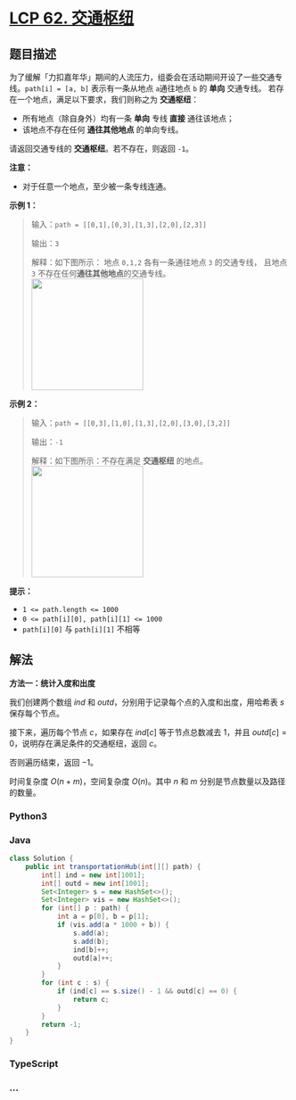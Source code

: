 # [LCP 62. 交通枢纽](https://leetcode.cn/problems/D9PW8w)

## 题目描述

<!-- 这里写题目描述 -->

为了缓解「力扣嘉年华」期间的人流压力，组委会在活动期间开设了一些交通专线。`path[i] = [a, b]` 表示有一条从地点 `a`通往地点 `b` 的 **单向** 交通专线。
若存在一个地点，满足以下要求，我们则称之为 **交通枢纽**：

-   所有地点（除自身外）均有一条 **单向** 专线 **直接** 通往该地点；
-   该地点不存在任何 **通往其他地点** 的单向专线。

请返回交通专线的 **交通枢纽**。若不存在，则返回 `-1`。

**注意：**

-   对于任意一个地点，至少被一条专线连通。

**示例 1：**

> 输入：`path = [[0,1],[0,3],[1,3],[2,0],[2,3]]`
>
> 输出：`3`
>
> 解释：如下图所示：
> 地点 `0,1,2` 各有一条通往地点 `3` 的交通专线，
> 且地点 `3` 不存在任何**通往其他地点**的交通专线。
> <br><img alt="" src="https://fastly.jsdelivr.net/gh/doocs/leetcode@main/lcp/LCP%2062.%20%E4%BA%A4%E9%80%9A%E6%9E%A2%E7%BA%BD/images/1663902572-yOlUCr-image.png" style="width: 200px;" />

**示例 2：**

> 输入：`path = [[0,3],[1,0],[1,3],[2,0],[3,0],[3,2]]`
>
> 输出：`-1`
>
> 解释：如下图所示：不存在满足 **交通枢纽** 的地点。
> <br><img alt="" src="https://fastly.jsdelivr.net/gh/doocs/leetcode@main/lcp/LCP%2062.%20%E4%BA%A4%E9%80%9A%E6%9E%A2%E7%BA%BD/images/1663902595-McsEkY-image.png" style="width: 200px;" />

**提示：**

-   `1 <= path.length <= 1000`
-   `0 <= path[i][0], path[i][1] <= 1000`
-   `path[i][0]` 与 `path[i][1]` 不相等

## 解法

<!-- 这里可写通用的实现逻辑 -->

**方法一：统计入度和出度**

我们创建两个数组 $ind$ 和 $outd$，分别用于记录每个点的入度和出度，用哈希表 $s$ 保存每个节点。

接下来，遍历每个节点 $c$，如果存在 $ind[c]$ 等于节点总数减去 $1$，并且 $outd[c]=0$，说明存在满足条件的交通枢纽，返回 $c$。

否则遍历结束，返回 $-1$。

时间复杂度 $O(n + m)$，空间复杂度 $O(n)$。其中 $n$ 和 $m$ 分别是节点数量以及路径的数量。

<!-- tabs:start -->

### **Python3**

<!-- 这里可写当前语言的特殊实现逻辑 -->



### **Java**

<!-- 这里可写当前语言的特殊实现逻辑 -->

```java
class Solution {
    public int transportationHub(int[][] path) {
        int[] ind = new int[1001];
        int[] outd = new int[1001];
        Set<Integer> s = new HashSet<>();
        Set<Integer> vis = new HashSet<>();
        for (int[] p : path) {
            int a = p[0], b = p[1];
            if (vis.add(a * 1000 + b)) {
                s.add(a);
                s.add(b);
                ind[b]++;
                outd[a]++;
            }
        }
        for (int c : s) {
            if (ind[c] == s.size() - 1 && outd[c] == 0) {
                return c;
            }
        }
        return -1;
    }
}
```









### **TypeScript**



### **...**

```

```


